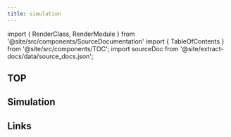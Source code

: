 ```yaml
---
title: simulation
---
```


import { RenderClass, RenderModule } from '@site/src/components/SourceDocumentation'
import { TableOfContents } from '@site/src/components/TOC';
import sourceDoc from '@site/extract-docs/data/source_docs.json';

## TOP

<RenderModule data={sourceDoc} moduleFullName="bamboost.simulation" />

## Simulation

<RenderClass data={sourceDoc} classFullName="bamboost.simulation.Simulation" />

## Links

<RenderClass data={sourceDoc} classFullName="bamboost.simulation.Links" />

<TableOfContents />
